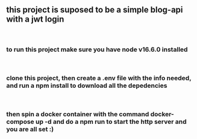 ## this project is suposed to be a simple blog-api with a jwt login  
<br>

### to run this project make sure you have node v16.6.0 installed
<br>

### clone this project, then create a .env file with the info needed, and run a npm install to download all the depedencies
<br>

### then spin a docker container with the command docker-compose up -d and do a npm run to start the http server and you are all set :)
